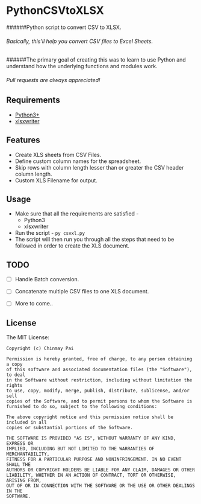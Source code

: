 # PythonCSVtoXLSX

######Python script to convert CSV to XLSX.

###### Basically, this'll help you convert CSV files to Excel Sheets. 
######The primary goal of creating this was to learn to use Python and understand how the underlying functions and modules work.

###### Pull requests are always appreciated!


## Requirements

* [Python3+](https://www.python.org/downloads/)
* [xlsxwriter](https://github.com/jmcnamara/XlsxWriter)


## Features

* Create XLS sheets from CSV Files.
*	Define custom column names for the spreadsheet.
*	Skip rows with column length lesser than or greater the CSV header column length.
* Custom XLS Filename for output.


## Usage

* Make sure that all the requirements are satisfied -
	* Python3
	*	xlsxwriter
* Run the script - `py csvxl.py`
* The script will then run you through all the steps that need to be followed in order to create the XLS document.


## TODO

- [ ] Handle Batch conversion.
- [ ] Concatenate multiple CSV files to one XLS document.
- [ ] More to come..


## License

The MIT License:
```
Copyright (c) Chinmay Pai

Permission is hereby granted, free of charge, to any person obtaining a copy
of this software and associated documentation files (the "Software"), to deal
in the Software without restriction, including without limitation the rights
to use, copy, modify, merge, publish, distribute, sublicense, and/or sell
copies of the Software, and to permit persons to whom the Software is
furnished to do so, subject to the following conditions:

The above copyright notice and this permission notice shall be included in all
copies or substantial portions of the Software.

THE SOFTWARE IS PROVIDED "AS IS", WITHOUT WARRANTY OF ANY KIND, EXPRESS OR
IMPLIED, INCLUDING BUT NOT LIMITED TO THE WARRANTIES OF MERCHANTABILITY,
FITNESS FOR A PARTICULAR PURPOSE AND NONINFRINGEMENT. IN NO EVENT SHALL THE
AUTHORS OR COPYRIGHT HOLDERS BE LIABLE FOR ANY CLAIM, DAMAGES OR OTHER
LIABILITY, WHETHER IN AN ACTION OF CONTRACT, TORT OR OTHERWISE, ARISING FROM,
OUT OF OR IN CONNECTION WITH THE SOFTWARE OR THE USE OR OTHER DEALINGS IN THE
SOFTWARE.
```
